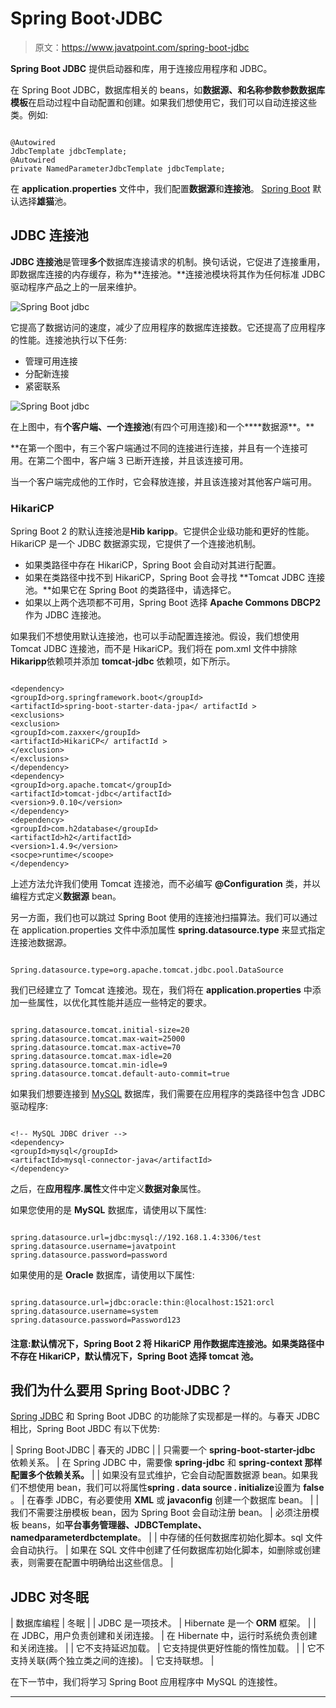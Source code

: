 # Spring Boot·JDBC

> 原文：<https://www.javatpoint.com/spring-boot-jdbc>

**Spring Boot JDBC** 提供启动器和库，用于连接应用程序和 JDBC。

在 Spring Boot JDBC，数据库相关的 beans，如**数据源、**和**名称参数参数数据库模板**在启动过程中自动配置和创建。如果我们想使用它，我们可以自动连接这些类。例如:

```

@Autowired
JdbcTemplate jdbcTemplate;
@Autowired
private NamedParameterJdbcTemplate jdbcTemplate;

```

在 **application.properties** 文件中，我们配置**数据源**和**连接池**。 [Spring Boot](https://www.javatpoint.com/spring-boot-tutorial) 默认选择**雄猫**池。

## JDBC 连接池

**JDBC 连接池**是管理**多个**数据库连接请求的机制。换句话说，它促进了连接重用，即数据库连接的内存缓存，称为**连接池。**连接池模块将其作为任何标准 JDBC 驱动程序产品之上的一层来维护。

![Spring Boot jdbc](../img/1e2fc6c7fb80e3432893eda374e72858.png)

它提高了数据访问的速度，减少了应用程序的数据库连接数。它还提高了应用程序的性能。连接池执行以下任务:

*   管理可用连接
*   分配新连接
*   紧密联系

![Spring Boot jdbc](../img/a1dd9d0043acbfb17bdefaad149dc6c1.png)

在上图中，有**个客户端、一个连接池**(有四个可用连接)和一个****数据源**。**

 **在第一个图中，有三个客户端通过不同的连接进行连接，并且有一个连接可用。在第二个图中，客户端 3 已断开连接，并且该连接可用。

当一个客户端完成他的工作时，它会释放连接，并且该连接对其他客户端可用。

### HikariCP

Spring Boot 2 的默认连接池是**Hib karipp**。它提供企业级功能和更好的性能。HikariCP 是一个 JDBC 数据源实现，它提供了一个连接池机制。

*   如果类路径中存在 HikariCP，Spring Boot 会自动对其进行配置。
*   如果在类路径中找不到 HikariCP，Spring Boot 会寻找 **Tomcat JDBC 连接池。**如果它在 Spring Boot 的类路径中，请选择它。
*   如果以上两个选项都不可用，Spring Boot 选择 **Apache Commons DBCP2** 作为 JDBC 连接池。

如果我们不想使用默认连接池，也可以手动配置连接池。假设，我们想使用 Tomcat JDBC 连接池，而不是 HikariCP。我们将在 pom.xml 文件中排除**Hikaripp**依赖项并添加 **tomcat-jdbc** 依赖项，如下所示。

```

<dependency>
<groupId>org.springframework.boot</groupId>
<artifactId>spring-boot-starter-data-jpa</ artifactId >
<exclusions>
<exclusion>
<groupId>com.zaxxer</groupId>
<artifactId>HikariCP</ artifactId >
</exclusion>
</exclusions>
</dependency>
<dependency>
<groupId>org.apache.tomcat</groupId>
<artifactId>tomcat-jdbc</artifactId>
<version>9.0.10</version>
</dependency>
<dependency>
<groupId>com.h2database</groupId>
<artifactId>h2</artifactId>
<version>1.4.9</version>
<socpe>runtime</scoope>
</dependency>

```

上述方法允许我们使用 Tomcat 连接池，而不必编写 **@Configuration** 类，并以编程方式定义**数据源** bean。

另一方面，我们也可以跳过 Spring Boot 使用的连接池扫描算法。我们可以通过在 application.properties 文件中添加属性 **spring.datasource.type** 来显式指定连接池数据源。

```

Spring.datasource.type=org.apache.tomcat.jdbc.pool.DataSource

```

我们已经建立了 Tomcat 连接池。现在，我们将在 **application.properties** 中添加一些属性，以优化其性能并适应一些特定的要求。

```

spring.datasource.tomcat.initial-size=20
spring.datasource.tomcat.max-wait=25000
spring.datasource.tomcat.max-active=70
spring.datasource.tomcat.max-idle=20
spring.datasource.tomcat.min-idle=9
spring.datasource.tomcat.default-auto-commit=true

```

如果我们想要连接到 [MySQL](https://www.javatpoint.com/mysql-tutorial) 数据库，我们需要在应用程序的类路径中包含 JDBC 驱动程序:

```

<!-- MySQL JDBC driver -->
<dependency>
<groupId>mysql</groupId>
<artifactId>mysql-connector-java</artifactId>
</dependency>   

```

之后，在**应用程序.属性**文件中定义**数据对象**属性。

如果您使用的是 **MySQL** 数据库，请使用以下属性:

```

spring.datasource.url=jdbc:mysql://192.168.1.4:3306/test
spring.datasource.username=javatpoint
spring.datasource.password=password

```

如果使用的是 **Oracle** 数据库，请使用以下属性:

```

spring.datasource.url=jdbc:oracle:thin:@localhost:1521:orcl
spring.datasource.username=system
spring.datasource.password=Password123

```

#### 注意:默认情况下，Spring Boot 2 将 HikariCP 用作数据库连接池。如果类路径中不存在 HikariCP，默认情况下，Spring Boot 选择 tomcat 池。

## 我们为什么要用 Spring Boot·JDBC？

[Spring JDBC](https://www.javatpoint.com/spring-tutorial) 和 Spring Boot JDBC 的功能除了实现都是一样的。与春天 JDBC 相比，Spring Boot JBDC 有以下优势:

| Spring Boot·JDBC | 春天的 JDBC |
| 只需要一个 **spring-boot-starter-jdbc** 依赖关系。 | 在 Spring JDBC 中，需要像 **spring-jdbc** 和 **spring-context 那样配置多个依赖关系。** |
| 如果没有显式维护，它会自动配置数据源 bean。如果我们不想使用 bean，我们可以将属性**spring . data source . initialize**设置为 **false** 。 | 在春季 JDBC，有必要使用 **XML** 或 **javaconfig** 创建一个数据库 bean。 |
| 我们不需要注册模板 bean，因为 Spring Boot 会自动注册 bean。 | 必须注册模板 beans，如**平台事务管理器、JDBCTemplate、namedparameterdbctemplate**。 |
| 中存储的任何数据库初始化脚本。sql 文件会自动执行。 | 如果在 SQL 文件中创建了任何数据库初始化脚本，如删除或创建表，则需要在配置中明确给出这些信息。 |

## JDBC 对冬眠

| 数据库编程 | 冬眠 |
| JDBC 是一项技术。 | Hibernate 是一个 **ORM** 框架。 |
| 在 JDBC，用户负责创建和关闭连接。 | 在 Hibernate 中，运行时系统负责创建和关闭连接。 |
| 它不支持延迟加载。 | 它支持提供更好性能的惰性加载。 |
| 它不支持关联(两个独立类之间的连接)。 | 它支持联想。 |

在下一节中，我们将学习 Spring Boot 应用程序中 MySQL 的连接性。

* * ***